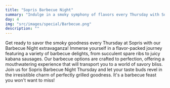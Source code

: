 ```yaml
---
title: "Sopris Barbecue Night"
summary: "Indulge in a smoky symphony of flavors every Thursday with Sopris Barbecue Night, featuring a variety of barbecue options like spare ribs and kabana sausages."
day: 4
img: "src/images/special/Barbecue.png"
description: ""
---
```

Get ready to savor the smoky goodness every Thursday at Sopris with our Barbecue Night extravaganza! Immerse yourself in a flavor-packed journey featuring a variety of barbecue delights, from succulent spare ribs to juicy kabana sausages. Our barbecue options are crafted to perfection, offering a mouthwatering experience that will transport you to a world of savory bliss. Join us for Sopris Barbecue Night Thursday and let your taste buds revel in the irresistible charm of perfectly grilled goodness. It's a barbecue feast you won't want to miss!